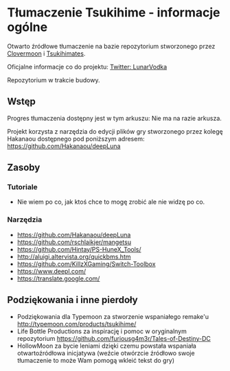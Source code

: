 # Tłumaczenie Tsukihime - informacje ogólne

Otwarto źródłowe tłumaczenie na bazie repozytorium stworzonego przez [Clovermoon](https://twitter.com/CloverMoonTL) i [Tsukihimates](https://twitter.com/tsukihimates).

Oficjalne informacje co do projektu: [Twitter: LunarVodka](https://twitter.com/LunarVodka/)

Repozytorium w trakcie budowy.

## Wstęp

Progres tłumaczenia dostępny jest w tym arkuszu: Nie ma na razie arkusza.

Projekt korzysta z narzędzia do edycji plików gry stworzonego przez kolegę Hakanaou dostępnego pod poniższym adresem:
https://github.com/Hakanaou/deepLuna

## Zasoby
### Tutoriale
* Nie wiem po co, jak ktoś chce to mogę zrobić ale nie widzę po co.

### Narzędzia
* https://github.com/Hakanaou/deepLuna
* https://github.com/rschlaikjer/mangetsu
* https://github.com/Hintay/PS-HuneX_Tools/
* http://aluigi.altervista.org/quickbms.htm
* https://github.com/KillzXGaming/Switch-Toolbox
* https://www.deepl.com/
* https://translate.google.com/

## Podziękowania i inne pierdoły
* Podziękowania dla Typemoon za stworzenie wspaniałego remake'u http://typemoon.com/products/tsukihime/
* Life Bottle Productions za inspirację i pomoc w oryginalnym repozytorium https://github.com/furiousg4m3r/Tales-of-Destiny-DC
* HollowMoon za bycie leniami dzięki czemu powstała wspaniała otwartoźródłowa inicjatywa (weźcie otwórzcie źródłowo swoje tłumaczenie to może Wam pomogą wkleić tekst do gry)
